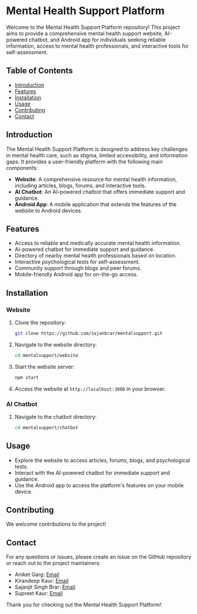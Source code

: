 # Mental Health Support Platform

Welcome to the Mental Health Support Platform repository! This project aims to provide a comprehensive mental health support website, AI-powered chatbot, and Android app for individuals seeking reliable information, access to mental health professionals, and interactive tools for self-assessment.

## Table of Contents

- [Introduction](#introduction)
- [Features](#features)
- [Installation](#installation)
- [Usage](#usage)
- [Contributing](#contributing)
- [Contact](#contact)

## Introduction

The Mental Health Support Platform is designed to address key challenges in mental health care, such as stigma, limited accessibility, and information gaps. It provides a user-friendly platform with the following main components:

- **Website**: A comprehensive resource for mental health information, including articles, blogs, forums, and interactive tools.
- **AI Chatbot**: An AI-powered chatbot that offers immediate support and guidance.
- **Android App**: A mobile application that extends the features of the website to Android devices.

## Features

- Access to reliable and medically accurate mental health information.
- AI-powered chatbot for immediate support and guidance.
- Directory of nearby mental health professionals based on location.
- Interactive psychological tests for self-assessment.
- Community support through blogs and peer forums.
- Mobile-friendly Android app for on-the-go access.

## Installation

### Website

1. Clone the repository:
    ```bash
    git clone https://github.com/sajanbrar/mentalsupport.git
    ```

2. Navigate to the website directory:
    ```bash
    cd mentalsupport/website
    ```

3. Start the website server:
    ```bash
    npm start
    ```

4. Access the website at `http://localhost:3000` in your browser.

### AI Chatbot

1. Navigate to the chatbot directory:
    ```bash
    cd mentalsupport/chatbot
    ```

## Usage

- Explore the website to access articles, forums, blogs, and psychological tests.
- Interact with the AI-powered chatbot for immediate support and guidance.
- Use the Android app to access the platform's features on your mobile device.

## Contributing

We welcome contributions to the project!


## Contact

For any questions or issues, please create an issue on the GitHub repository or reach out to the project maintainers:

- Aniket Garg: [Email](mailto:aniketg.it.20@nitj.ac.in)
- Kirandeep Kaur: [Email](mailto:kirandeepk.it.20@nitj.ac.in)
- Sajanjit Singh Brar: [Email](mailto:sajanjitsb.it.20@nitj.ac.in)
- Supreet Kaur: [Email](mailto:supreetk.it.20@nitj.ac.in)

Thank you for checking out the Mental Health Support Platform!
